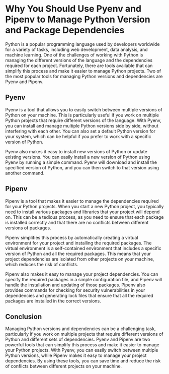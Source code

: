 # Why You Should Use Pyenv and Pipenv to Manage Python Version and Package Dependencies

Python is a popular programming language used by developers worldwide for a variety of tasks, including web development, data analysis, and machine learning. One of the challenges of working with Python is managing the different versions of the language and the dependencies required for each project. Fortunately, there are tools available that can simplify this process and make it easier to manage Python projects. Two of the most popular tools for managing Python versions and dependencies are Pyenv and Pipenv.

## Pyenv

Pyenv is a tool that allows you to easily switch between multiple versions of Python on your machine. This is particularly useful if you work on multiple Python projects that require different versions of the language. With Pyenv, you can install and manage multiple Python versions side by side, without interfering with each other. You can also set a default Python version for your system, which can be helpful if you prefer to work with a specific version of Python.

Pyenv also makes it easy to install new versions of Python or update existing versions. You can easily install a new version of Python using Pyenv by running a simple command. Pyenv will download and install the specified version of Python, and you can then switch to that version using another command.

## Pipenv

Pipenv is a tool that makes it easier to manage the dependencies required for your Python projects. When you start a new Python project, you typically need to install various packages and libraries that your project will depend on. This can be a tedious process, as you need to ensure that each package is installed correctly and that there are no conflicts between different versions of packages.

Pipenv simplifies this process by automatically creating a virtual environment for your project and installing the required packages. The virtual environment is a self-contained environment that includes a specific version of Python and all the required packages. This means that your project dependencies are isolated from other projects on your machine, which reduces the risk of conflicts.

Pipenv also makes it easy to manage your project dependencies. You can specify the required packages in a simple configuration file, and Pipenv will handle the installation and updating of those packages. Pipenv also provides commands for checking for security vulnerabilities in your dependencies and generating lock files that ensure that all the required packages are installed in the correct versions.

## Conclusion

Managing Python versions and dependencies can be a challenging task, particularly if you work on multiple projects that require different versions of Python and different sets of dependencies. Pyenv and Pipenv are two powerful tools that can simplify this process and make it easier to manage your Python projects. With Pyenv, you can easily switch between multiple Python versions, while Pipenv makes it easy to manage your project dependencies. By using these tools, you can save time and reduce the risk of conflicts between different projects on your machine.